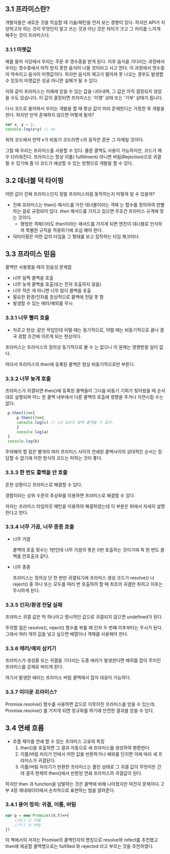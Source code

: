 ## 3.1 프라미스란?

개발자들은 새로운 것을 학습할 때 기술/패턴을 먼저 보는 경향이 있다. 하지만 API가 지양하고자 하는 것이 무엇인지 알고 쓰는 것과 아닌 것은 차이가 크고 그 차이를 느끼게 해주는 것이 프라미스다.

### 3.1.1 미랫값

예를 들어 식당에서 우리는 주문 후 영수증을 받게 된다. 이후 음식을 기다리는 과정에서 우리는 영수증에서 아직 받지 못한 음식이 나올 것이라고 사고 한다. 이 과정에서 영수증이 약속이고 음식이 미랫값이다. 하지만 음식의 제고가 떨어져 못 나오는 경우도 발생할 수 있듯이 미랫값은 성공 아니면 실패가 될 수 있다.

이와 같이 프라미스는 미래에 얻을 수 있는 값을 나타내며, 그 값은 아직 결정되지 않았을 수도 있습니다. 이 값이 결정되면 프라미스는 '이행' 상태 또는 '거부' 상태가 됩니다.

다시 코드로 돌아와서 우리는 개발을 할 때 항상 값이 미리 존재한다는 가정한 후 개발을 한다. 하지만 만약 존재하지 않으면 어떻게 될까?

```jsx
var x, y = 2; 
console.log(x+y) // 4s
```

위의 코드에서 만약 x가 비동기 코드라면 c의 동작은 혼돈 그 자체일 것이다.

그럴 때 우리는 프라미스를 사용할 수 있다. 물론 콜백도 사용이 가능하지만, 코드가 매우 더러워진다. 프라미스는 항상 이룸( fulfillment) 아니면 버림(Rejection)으로 귀결될 수 있기에 좀 더 코드가 예상할 수 있는 방향으로 개발을 할 수 있다.

## 3.2 데너블 덕 타이핑

어떤 값이 진짜 프라미스인지 정말 프라미스처럼 동작하는지 어떻게 알 수 있을까?

- 진짜 프라미스는 then() 매서드를 가진 데너블이라는 객체 는 함수를 정의하여 판별하는 걸로 규정되어 있다. then 매서드를 가지고 있으면 무조건 프라미스 규격에 맞는 것이다.
    - 평범한 객체더라도 then이라는 매서드를 가지게 되면 엔진이 데너블로 인식하여 특별한 규칙을 적용하기에 조심 해야 한다.
- 덕타이핑은 어떤 값의 타입을 그 형태를 보고 짐작하는 타입 체크이다.

## 3.3 프라미스 믿음

콜백만 사용했을 때의 믿음성 문제점

- 너무 일찍 콜백을 호출
- 너무 늦게 콜백을 호출(또는 전혀 호출하지 않음)
- 너무 적은 게 아니면 너무 많이 콜백을 호출
- 필요한 환경/인자를 정상적으로 콜백에 전달 못 함
- 발생할 수 있는 에러/예외를 무시

### 3.3.1 너무 빨리 호출

- 자르고 현상: 같은 작업인데 어떨 때는 동기적으로, 어떨 때는 비동기적으로 끝나 결국 경합 조건에 이르게 되는 현상이다.

프라미스는 프라미스의 정의상 동기적으로 볼 수 는 없으니 이 문제는 영향받을 일이 없다.

따라서 프라미스의 then에 등록된 콜백은 항상 비동기적으로만 부른다.

### 3.3.2 너무 늦게 호출

프라미스가 귀결되면 then()에 등록된 콜백들이 그다음 비동기 기회가 찾아왔을 때 순서대로 실행되며 어느 한 콜백 내부에서 다른 콜백의 호출에 영향을 주거나 지연시킬 수는 없다.

```jsx
 p.then(()=>{
	 p.then(()=>{
	 console.log(c) // c는 b보다 일찍 출력될 수 없다.
	 }
	 console.log(a)
 }
 console.log(b)

```

주의해야 할 점은 별개의 여러 프라미스 사이의 연쇄된 콜백사이의 상대적인 순서는 장담할 수 없기에 이런 방식의 코드는 피하는 것이 좋다.

### 3.3.3 한 번도 콜백을 안 호출

흔한 상황이고 프라미스로 해결할 수 있다.

경합이라는 상위 수준의 추상화를 이용하면 프라미스로 해결할 수 있다.

저자는 프라미스 타임아웃 패턴을 이용하여 해결하였는데 이 부분은 뒤에서 자세히 설명한다고 한다.

### 3.3.4 너무 가끔, 너무 종종 호출

- 너무 가끔
    
    콜백의 호출 횟수는 1번인데 너무 가끔의 뜻은 0번 호출하는 것이기에 즉 한 번도 콜백을 안호출과 같다.
    
- 너무 종종
    
    프라미스는 정의상 단 한 번만 귀결되기에 프라미스 생성 코드가 resolve() 나 reject() 중 하나 또는 모두를 여러 번 호출하려 할 때 최초의 귀결만 취하고 이후는 무시하게 된다.
    

### 3.3.5 인자/환경 전달 실패

프라미스 귀결 값은 딱 하나이고 명시적인 값으로 귀결되지 않으면 undefined가 된다.

주의할 점은  resolve(), reject() 함수를 부를 때 인자 두 번째 이후부터는 무시가 된다. 그래서 여러 개의 값을 넣고 싶으면 배열이나 객체를 사용해야 한다.

### 3.3.6 에러/예외 삼키기

프라미스가 생성중 또는 귀결을 기다리는 도중 에러가 발생한다면 예외를 잡아 주어진 프라미스를 강제로 버리게 된다.

여기서 발생한 에러는 프라미스 버림 콜백에서 잡아 대응이 가능하다.

### 3.3.7 미더운 프라미스?

Promise.resolve() 함수를 사용하면 값으로 이루어진 프라미스를 얻을 수 있는데. Promise.resolve() 를 거치게 되면 정규화를 하기에 안전한 결과를 얻을 수 있다.

## 3.4 연쇄 흐름

- 흐름 제어를 연쇄 할 수 있는 프라미스 고유의 특징
    1. then()을 호출하면 그 결과 자동으로 새 프라미스를 생성하여 봔환한다.
    2. 이룸/버림 처리기 안에서 어떤 값을 반환하거나 예외를 던지면 이에 따라 새 프라미스가 귀결된다.
    3. 이룸/버림 처리기가 반환한 프라미스는 풀린 상태로 그 귀결 값이 무엇이든 간데 결국 현재의 then()에서 반환된 연쇄 프라미스의 귀결값이 된다.

하지만 then 과 function을 남발하는 것은 콜백에 비해 나아졌지만 여전히 문제이다. 2부 4장 제네레이터에서 순차적으로 표현하는 법을 알려준다.

### 3.4.1 용어 정의: 귀결, 이룸, 버림

```jsx
var p = new Promise((X,Y)=>{
	//X() 는 이룸
	//Y() 는 버림 
})
```

이 책에서의 저자는 Promise의 콜백인자의 명칭으로 resolve와 refect를 추천했고 then에 제공할 콜백명으로는 fulfilled 와 rejected 라고 부르는 것을 추천하였다.